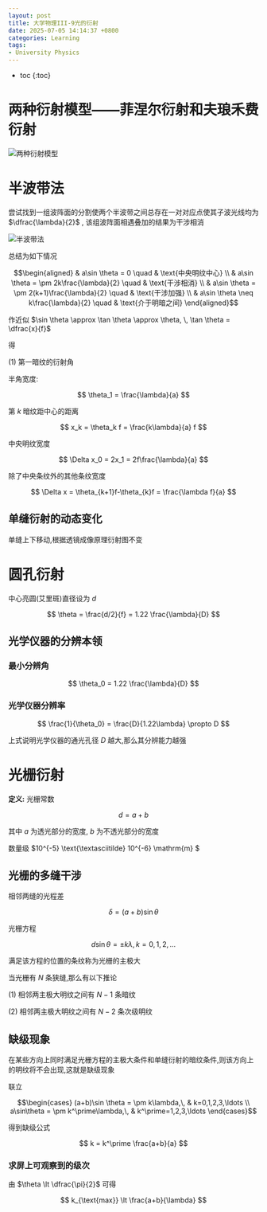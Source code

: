 ```yaml
---
layout: post
title: 大学物理III-9光的衍射
date: 2025-07-05 14:14:37 +0800
categories: Learning
tags:
- University Physics
---
```

* toc
{:toc}

# 两种衍射模型——菲涅尔衍射和夫琅禾费衍射

![两种衍射模型](https://tc.z.wiki/autoupload/f/A-chnBwrTgyZaHnuAYTg21SKr6EMyGO2E_5Ofqkb6Muyl5f0KlZfm6UsKj-HyTuv/20250705/EXwm/772X266/%E5%9B%BE%E7%89%87.png)

# 半波带法

尝试找到一组波阵面的分割使两个半波带之间总存在一对对应点使其子波光线均为 $\dfrac{\lambda}{2}$ , 该组波阵面相遇叠加的结果为干涉相消

![半波带法](https://i.ooxx.ooo/i/YjQ2Y.jpg)

总结为如下情况

$$\begin{aligned}
& a\sin \theta = 0 \quad & \text{中央明纹中心} \\
& a\sin \theta = \pm 2k\frac{\lambda}{2} \quad & \text{干涉相消} \\
& a\sin \theta = \pm 2(k+1)\frac{\lambda}{2} \quad & \text{干涉加强} \\
& a\sin \theta \neq k\frac{\lambda}{2} \quad & \text{介于明暗之间}
\end{aligned}$$

作近似 $\sin \theta \approx \tan \theta \approx \theta, \, \tan \theta = \dfrac{x}{f}$

得

(1) 第一暗纹的衍射角

半角宽度:

$$ \theta_1 = \frac{\lambda}{a} $$

第 $k$ 暗纹距中心的距离

$$ x_k = \theta_k f = \frac{k\lambda}{a} f $$

中央明纹宽度

$$ \Delta x_0 = 2x_1 = 2f\frac{\lambda}{a} $$

除了中央条纹外的其他条纹宽度

$$ \Delta x = \theta_{k+1}f-\theta_{k}f = \frac{\lambda f}{a} $$

## 单缝衍射的动态变化

单缝上下移动,根据透镜成像原理衍射图不变

# 圆孔衍射

中心亮圆(艾里斑)直径设为 $d$

$$ \theta = \frac{d/2}{f} = 1.22 \frac{\lambda}{D} $$

## 光学仪器的分辨本领

### 最小分辨角

$$ \theta_0 = 1.22 \frac{\lambda}{D} $$

### 光学仪器分辨率

$$ \frac{1}{\theta_0} = \frac{D}{1.22\lambda} \propto D $$

上式说明光学仪器的通光孔径 $D$ 越大,那么其分辨能力越强

# 光栅衍射

**定义:** 光栅常数

$$ d = a + b $$

其中 $a$ 为透光部分的宽度, $b$ 为不透光部分的宽度

数量级 $10^{-5} \text{\textasciitilde} 10^{-6} \mathrm{m} $

## 光栅的多缝干涉

相邻两缝的光程差

$$ \delta = (a+b)\sin \theta $$

光栅方程

$$ d\sin\theta = \pm k\lambda, \, k=0,1,2,\ldots $$

满足该方程的位置的条纹称为光栅的主极大

当光栅有 $N$ 条狭缝,那么有以下推论

(1) 相邻两主极大明纹之间有 $N-1$ 条暗纹

(2) 相邻两主极大明纹之间有 $N-2$ 条次级明纹

## 缺级现象

在某些方向上同时满足光栅方程的主极大条件和单缝衍射的暗纹条件,则该方向上的明纹将不会出现,这就是缺级现象

联立

$$\begin{cases}
(a+b)\sin \theta = \pm k\lambda,\, & k=0,1,2,3,\ldots \\
a\sin\theta = \pm k^\prime\lambda,\, & k^\prime=1,2,3,\ldots
\end{cases}$$

得到缺级公式

$$ k = k^\prime \frac{a+b}{a} $$

### 求屏上可观察到的级次

由 $\theta \lt \dfrac{\pi}{2}$ 可得

$$ k_{\text{max}} \lt \frac{a+b}{\lambda} $$